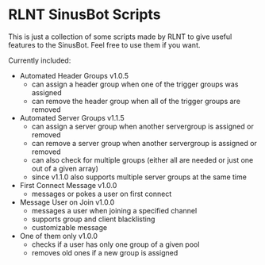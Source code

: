 # RLNT SinusBot Scripts


This is just  a collection of some scripts made by RLNT to give useful features to the SinusBot.
Feel free to use them if you want.

Currently included:
- Automated Header Groups v1.0.5
  - can assign a header group when one of the trigger groups was assigned
  - can remove the header group when all of the trigger groups are removed
- Automated Server Groups v1.1.5
  - can assign a server group when another servergroup is assigned or removed
  - can remove a server group when another servergroup is assigned or removed
  - can also check for multiple groups (either all are needed or just one out of a given array)
  - since v1.1.0 also supports multiple server groups at the same time
- First Connect Message v1.0.0
  - messages or pokes a user on first connect
- Message User on Join v1.0.0
  - messages a user when joining a specified channel
  - supports group and client blacklisting
  - customizable message
- One of them only v1.0.0
  - checks if a user has only one group of a given pool
  - removes old ones if a new group is assigned
